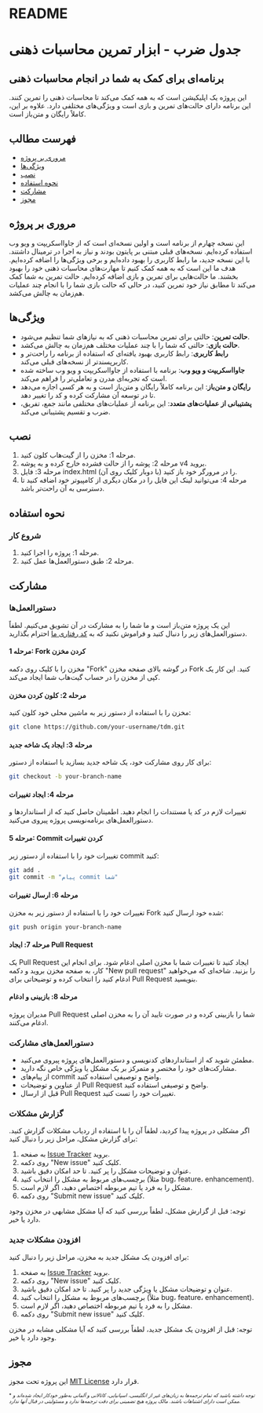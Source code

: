 # README

جدول ضرب - ابزار تمرین محاسبات ذهنی
================

برنامه‌ای برای کمک به شما در انجام محاسبات ذهنی
-------------------

این پروژه یک اپلیکیشن است که به همه کمک می‌کند تا محاسبات ذهنی را تمرین کنند. این برنامه دارای حالت‌های تمرین و بازی است و ویژگی‌های مختلفی دارد. علاوه بر این، کاملاً رایگان و متن‌باز است.

فهرست مطالب
-----------------

* [مروری بر پروژه](#مروری-بر-پروژه)
* [ویژگی‌ها](#ویژگی‌ها)
* [نصب](#نصب)
* [نحوه استفاده](#نحوه-استفاده)
* [مشارکت](#مشارکت)
* [مجوز](#مجوز)

مروری بر پروژه
----------------

این نسخه چهارم از برنامه است و اولین نسخه‌ای است که از جاوااسکریپت و ویو وب استفاده کرده‌ایم. نسخه‌های قبلی مبتنی بر پایتون بودند و نیاز به اجرا در ترمینال داشتند. با این نسخه جدید، ما رابط کاربری را بهبود داده‌ایم و برخی ویژگی‌ها را اضافه کرده‌ایم. هدف ما این است که به همه کمک کنیم تا مهارت‌های محاسبات ذهنی خود را بهبود بخشند. ما حالت‌هایی برای تمرین و بازی اضافه کرده‌ایم. حالت تمرین به شما کمک می‌کند تا مطابق نیاز خود تمرین کنید، در حالی که حالت بازی شما را با انجام چند عملیات هم‌زمان به چالش می‌کشد.

ویژگی‌ها
--------
* **حالت تمرین**: حالتی برای تمرین محاسبات ذهنی که به نیازهای شما تنظیم می‌شود.
* **حالت بازی**: حالتی که شما را با چند عملیات مختلف هم‌زمان به چالش می‌کشد.
* **رابط کاربری**: رابط کاربری بهبود یافته‌ای که استفاده از برنامه را راحت‌تر و کاربرپسندتر از نسخه‌های قبلی می‌کند.
* **جاوااسکریپت و ویو وب**: برنامه با استفاده از جاوااسکریپت و ویو وب ساخته شده است که تجربه‌ای مدرن و تعاملی‌تر را فراهم می‌کند.
* **رایگان و متن‌باز**: این برنامه کاملاً رایگان و متن‌باز است و به هر کسی اجازه می‌دهد تا در توسعه آن مشارکت کرده و کد را تغییر دهد.
* **پشتیبانی از عملیات‌های متعدد**: این برنامه از عملیات‌های مختلفی مانند جمع، تفریق، ضرب و تقسیم پشتیبانی می‌کند.

نصب
------------

1. مرحله 1: مخزن را از گیت‌هاب کلون کنید.
2. مرحله 2: پوشه را از حالت فشرده خارج کرده و به پوشه v4 بروید.
3. مرحله 3: فایل index.html را در مرورگر خود باز کنید (با دوبار کلیک روی آن).
4. مرحله 4: می‌توانید لینک این فایل را در مکان دیگری از کامپیوتر خود اضافه کنید تا دسترسی به آن راحت‌تر باشد.

نحوه استفاده
-----

### شروع کار

1. مرحله 1: پروژه را اجرا کنید.
2. مرحله 2: طبق دستورالعمل‌ها عمل کنید.

مشارکت
------------

### دستورالعمل‌ها

این یک پروژه متن‌باز است و ما شما را به مشارکت در آن تشویق می‌کنیم. لطفاً دستورالعمل‌های زیر را دنبال کنید و فراموش نکنید که به [کد رفتاری ما](https://github.com/TdM/blob/main/CODE_OF_CONDUCT.md) احترام بگذارید.

#### مرحله 1: Fork کردن مخزن

مخزن را با کلیک روی دکمه "Fork" در گوشه بالای صفحه مخزن Fork کنید. این کار یک کپی از مخزن را در حساب گیت‌هاب شما ایجاد می‌کند.

#### مرحله 2: کلون کردن مخزن

مخزن را با استفاده از دستور زیر به ماشین محلی خود کلون کنید:

```bash
git clone https://github.com/your-username/tdm.git
```

#### مرحله 3: ایجاد یک شاخه جدید

برای کار روی مشارکت خود، یک شاخه جدید بسازید با استفاده از دستور:

```bash
git checkout -b your-branch-name
```

#### مرحله 4: ایجاد تغییرات

تغییرات لازم در کد یا مستندات را انجام دهید. اطمینان حاصل کنید که از استانداردها و دستورالعمل‌های برنامه‌نویسی پروژه پیروی می‌کنید.

#### مرحله 5: Commit کردن تغییرات

تغییرات خود را با استفاده از دستور زیر commit کنید:

```bash
git add .
git commit -m "پیام commit شما"
```

#### مرحله 6: ارسال تغییرات

تغییرات خود را با استفاده از دستور زیر به مخزن Fork شده خود ارسال کنید:

```bash
git push origin your-branch-name
```

#### مرحله 7: ایجاد Pull Request

یک Pull Request ایجاد کنید تا تغییرات شما با مخزن اصلی ادغام شود. برای انجام این کار، به صفحه مخزن بروید و دکمه "New pull request" را بزنید. شاخه‌ای که می‌خواهید ادغام کنید را انتخاب کرده و توضیحاتی برای Pull Request بنویسید.

#### مرحله 8: بازبینی و ادغام

مدیران پروژه Pull Request شما را بازبینی کرده و در صورت تایید آن را به مخزن اصلی ادغام می‌کنند.

### دستورالعمل‌های مشارکت

* مطمئن شوید که از استانداردهای کدنویسی و دستورالعمل‌های پروژه پیروی می‌کنید.
* مشارکت‌های خود را مختصر و متمرکز بر یک مشکل یا ویژگی خاص نگه دارید.
* از پیام‌های commit واضح و توصیفی استفاده کنید.
* از عناوین و توضیحات Pull Request واضح و توصیفی استفاده کنید.
* قبل از ارسال Pull Request تغییرات خود را تست کنید.

### گزارش مشکلات

اگر مشکلی در پروژه پیدا کردید، لطفاً آن را با استفاده از ردیاب مشکلات گزارش کنید. برای گزارش مشکل، مراحل زیر را دنبال کنید:

1. به صفحه [Issue Tracker](https://github.com/joanalnu/tdm/issues) بروید.
2. روی دکمه "New issue" کلیک کنید.
3. عنوان و توضیحات مشکل را پر کنید. تا حد امکان دقیق باشید.
4. برچسب‌های مربوط به مشکل را انتخاب کنید (مثلاً bug، feature، enhancement).
5. مشکل را به فرد یا تیم مربوطه اختصاص دهید، اگر لازم است.
6. روی دکمه "Submit new issue" کلیک کنید.

توجه: قبل از گزارش مشکل، لطفاً بررسی کنید که آیا مشکل مشابهی در مخزن وجود دارد یا خیر.

### افزودن مشکلات جدید

برای افزودن یک مشکل جدید به مخزن، مراحل زیر را دنبال کنید:

1. به صفحه [Issue Tracker](https://github.com/joanalnu/tdm/issues) بروید.
2. روی دکمه "New issue" کلیک کنید.
3. عنوان و توضیحات مشکل یا ویژگی جدید را پر کنید. تا حد امکان دقیق باشید.
4. برچسب‌های مربوط به مشکل را انتخاب کنید (مثلاً bug، feature، enhancement).
5. مشکل را به فرد یا تیم مربوطه اختصاص دهید، اگر لازم است.
6. روی دکمه "Submit new issue" کلیک کنید.

توجه: قبل از افزودن یک مشکل جدید، لطفاً بررسی کنید که آیا مشکلی مشابه در مخزن وجود دارد یا خیر.

مجوز
-------

این پروژه تحت مجوز [MIT License](https://github.com/joanalnu/tdm/blob/main/LICENSE.md) قرار دارد.

<font size="1">* *توجه داشته باشید که تمام ترجمه‌ها به زبان‌های غیر از انگلیسی، اسپانیایی، کاتالانی و آلمانی به‌طور خودکار ایجاد شده‌اند و ممکن است دارای اشتباهات باشند. مالک پروژه هیچ تضمینی برای دقت ترجمه‌ها ندارد و مسئولیتی در قبال آنها ندارد.* </font>